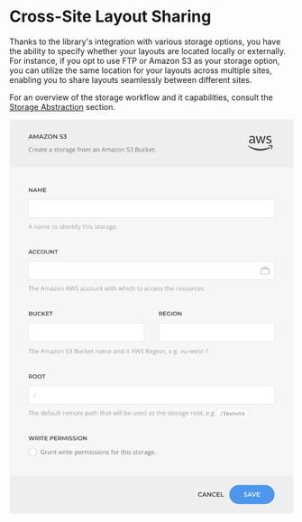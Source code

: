 # Cross-Site Layout Sharing

Thanks to the library's integration with various storage options, you have the ability to specify whether your layouts are located locally or externally. For instance, if you opt to use FTP or Amazon S3 as your storage option, you can utilize the same location for your layouts across multiple sites, enabling you to share layouts seamlessly between different sites.

For an overview of the storage workflow and it capabilities, consult the [Storage Abstraction](/essentials-for-yootheme-pro/storage-abstraction) section.

![Layout Library Storage](../../assets/storage/adapter-s3.webp)

